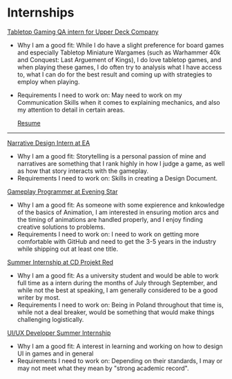 # Internships

[Tabletop Gaming QA intern for Upper Deck Company](https://www.indeed.com/viewjob?jk=d2fe6be80414d0b5&from=shareddesktop_copy)

  * Why I am a good fit: While I do have a slight preference for board games and especially Tabletop Miniature Wargames (such as Warhammer 40k and Conquest: Last Arguement of Kings), I do love tabletop games, and when playing these games, I do often try to analysis what I have access to, what I can do for the best result and coming up with strategies to employ when playing.
  * Requirements I need to work on: May need to work on my Communication Skills when it comes to explaining mechanics, and also my attention to detail in certain areas.

    [Resume](./Resume1.pdf)
_____

[Narrative Design Intern at EA](https://www.indeed.com/viewjob?jk=2f35fbef126c443c&from=shareddesktop_copy)

* Why I am a good fit: Storytelling is a personal passion of mine and narratives are something that I rank highly in how I judge a game, as well as how that story interacts with the gameplay.
* Requirements I need to work on: Skills in creating a Design Document.

[Gameplay Programmer at Evening Star](https://www.workwithindies.com/careers/evening-star-gameplay-programmer)

* Why I am a good fit: As someone with some expierence and knkowledge of the basics of Animation, I am interested in ensuring motion arcs and the timing of animations are handled properly, and I enjoy finding creative solutions to problems.
* Requirements I need to work on: I need to work on getting more comfortable with GitHub and need to get the 3-5 years in the industry while shipping out at least one title.

[Summer Internship at CD Projekt Red](https://www.cdprojektred.com/en/internship)
* Why I am a good fit: As a university student and would be able to work full time as a intern during the months of July through September, and while not the best at speaking, I am generally considered to be a good writer by most.
* Requirements I need to work on: Being in Poland throughout that time is, while not a deal breaker, would be something that would make things challenging logistically.

[UI/UX Developer Summer Internship](https://www.indeed.com/viewjob?jk=7897f73adb3be6b0&from=shareddesktop_copy)
* Why I am a good fit: A interest in learning and working on how to design UI in games and in general
* Requirements I need to work on: Depending on their standards, I may or may not meet what they mean by "strong academic record".
